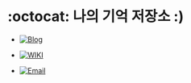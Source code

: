 # :octocat: 나의 기억 저장소 :)

- [![Blog](https://img.shields.io/badge/Blog-gwonsungjun.github.io-blue.svg)](https://gwonsungjun.github.io/)   

- [![WIKI](https://img.shields.io/badge/WIKI-Github-brightgreen.svg)](https://github.com/gwonsungjun/WIKI)

- [![Email](https://img.shields.io/badge/Email-gwonsungjun-yellow.svg)](mailto:sungjunpizz@gmail.com)
